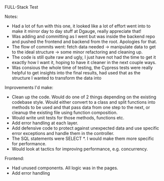 
FULL-Stack Test

Notes:
 - Had a lot of fun with this one, it looked like a lot of effort went into to make it mirror day to day stuff at Dgauge, really appreciate that!
 - Was adding and committing as I went but was inside the backend repo and pushed the frontend and backend from the root. Apologies for that.
 - The flow of commits went: fetch data needed -> manipulate data to get to the ideal structure -> some minor refactoring and cleaning up.
 - The code is still quite raw and ugly, I just have not had the time to get it exactly how I want it, hoping to have it cleaner in the next couple ways.
 - Was consious the whole time of testing, the Cypress tests were really helpful to get insights into the final results, had used that as the structure I wanted to transform the data into

Improvements I'd make:
 - Clean up the code. Would do one of 2 things depending on the existing codebase style. Would either convert to a class and split functions into methods to be used and that pass data from one step to the next, or cleanup the existing file using function composition.
 - Would write unit tests for those methods, functions etc.
 - Add error handling at each layer.
 - Add defensive code to protect against unexpected data and use specific error exceptions and handle them in the controller.
 - The SQL statements were SELECT *. I would make them more specific for performance.
 - Would look at tactics for improving performance, e.g. concurrency.

 Frontend: 
 - Had unused components. All logic was in the pages.
 - Add error handling
